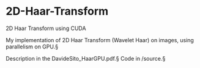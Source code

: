 # 2D-Haar-Transform
2D Haar Transform using CUDA

My implementation of 2D Haar Transform (Wavelet Haar) on images, using parallelism on GPU.§

Description in the DavideSito_HaarGPU.pdf.§
Code in  /source.§

 

